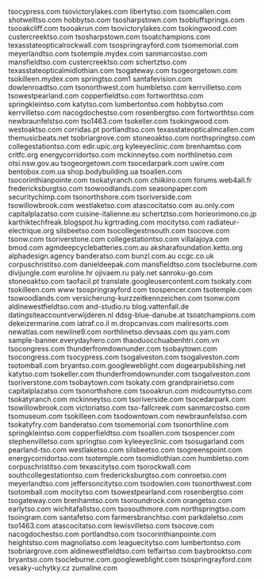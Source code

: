 tsocypress.com
tsovictorylakes.com
libertytso.com
tsomcallen.com
shotwelltso.com
hobbytso.com
tsosharpstown.com
tsobluffsprings.com
tsooakcliff.com
tsooakrun.com
tsovictorylakes.com
tsokingwood.com
custercreektso.com
tsosharpstown.com
tsoatchampions.com
texasstateopticalrockwall.com
tsospringrayford.com
tsomemorial.com
meyerlandtso.com
tsotemple.mydex.com
sanmarcostso.com
mansfieldtso.com
custercreektso.com
schertztso.com
texasstateopticalmidlothian.com
tsogateway.com
tsogeorgetown.com
tsokilleen.mydex.com
springtso.com1
santafevision.com
dowlenroadtso.com
tsonorthwest.com
humbletso.com
kerrvilletso.com
tsowestpearland.com
copperfieldtso.com
fortworthtso.com
springkleintso.com
katytso.com
lumbertontso.com
hobbytso.com
kerrvilletso.com
nacogdochestso.com
rosenbergtso.com
fortworthtso.com
newbraunfelstso.com
tso1463.com
tsokeller.com
tsokingwood.com
westoaktso.com
corridas.pt
portlandtso.com
texasstateopticalmcallen.com
themusicbeats.net
tsobriargrove.com
stoneoaktso.com
northspringtso.com
collegestationtso.com
edir.upic.org
kyleeyeclinic.com
brenhamtso.com
critfc.org
energycorridortso.com
mckinneytso.com
northlinetso.com
otsi.nsw.gov.au
tsogeorgetown.com
tsocedarpark.com
uwire.com
bentobox.com.ua
shop.bodybuilding.ua
tsoallen.com
tsocorinthianpointe.com
tsokatyranch.com
chiikiiro.com
forums.web4all.fr
fredericksburgtso.com
tsowoodlands.com
seasonpaper.com
securitychimp.com
tsonorthshore.com
tsoriverside.com
tsowillowbrook.com
westlaketso.com
atascocitatso.com
au.only.com
capitalplazatso.com
cuisine-italienne.eu
schertztso.com
horieorimono.co.jp
karthiktechfreak.blogspot.hu
kgrtrading.com
mocitytso.com
radiateur-electrique.org
silsbeetso.com
tsocollegestnsouth.com
tsocove.com
tsonw.com
tsoriverstone.com
collegestationtso.com
villalajoya.com
bmod.com
agmdeepcyclebatteries.com.au
aksharafoundation.ketto.org
alphadesign.agency
banderatso.com
bunzl.com.au
ccgc.co.uk
corpuschristitso.com
danieldeepak.com
mansfieldtso.com
tsocleburne.com
divijungle.com
euroline.hr
ojivaem.ru
paly.net
sanroku-go.com
stoneoaktso.com
taofacil.pt
translate.googleusercontent.com
tsokaty.com
tsokilleen.com
www tsospringrayford com
tsospencer.com
tsotemple.com
tsowoodlands.com
versicherung-kurzzeitkennzeichen.com
tsonw.com
aldinewestfieldtso.com
and-studio.ru
blog.vattenfall.de
datingsiteaccountverwijderen.nl
ddsg-blue-danube.at
tsoatchampions.com
dekeizermarine.com
iatraf.co.il
m.dropcanvas.com
maliresorts.com
newatlas.com
newline9.com
northlinetso.devsaas.com
qu.yam.com
sample-banner.everydayhero.com
thaoduocchuabenhtri.com.vn
tsocongress.com
thunderfromdownunder.com
tsobaytown.com
tsocongress.com
tsocypress.com
tsogalveston.com
tsogalveston.com
tsotomball.com
bryantso.com.googleweblight.com
dogearpublishing.net
katytso.com
tsokeller.com
thunderfromdownunder.com
tsogalveston.com
tsoriverstone.com
tsobaytown.com
tsokaty.com
grandprairietso.com
capitalplazatso.com
tsonorthshore.com
tsooakrun.com
midcountytso.com
tsokatyranch.com
mckinneytso.com
tsoriverside.com
tsocedarpark.com
tsowillowbrook.com
victoriatso.com
tso-fallcreek.com
sanmarcostso.com
tsomuseum.com
tsokilleen.com
tsodowntown.com
newbraunfelstso.com
tsokatyfry.com
banderatso.com
tsomemorial.com
tsonorthline.com
springkleintso.com
copperfieldtso.com
tsoallen.com
tsospencer.com
stephenvilletso.com
springtso.com
kyleeyeclinic.com
tsosugarland.com
pearland-tso.com
westlaketso.com
silsbeetso.com
tsogreenspoint.com
energycorridortso.com
tsotemple.com
tsomidlothian.com
humbletso.com
corpuschristitso.com
texascitytso.com
tsorockwall.com
southcollegestationtso.com
fredericksburgtso.com
conroetso.com
meyerlandtso.com
jeffersoncitytso.com
tsodowlen.com
tsonorthwest.com
tsotomball.com
mocitytso.com
tsowestpearland.com
rosenbergtso.com
tsogateway.com
brenhamtso.com
tsoroundrock.com
orangetso.com
earlytso.com
wichitafallstso.com
tsosouthmore.com
northspringtso.com
tsoingram.com
santafetso.com
farmersbranchtso.com
parkdaletso.com
tso1463.com
atascocitatso.com
lewisvilletso.com
tsocove.com
nacogdochestso.com
portlandtso.com
tsocorinthianpointe.com
heightstso.com
magnoliatso.com
leaguecitytso.com
lumbertontso.com
tsobriargrove.com
aldinewestfieldtso.com
telfairtso.com
baybrooktso.com
bryantso.com
tsocleburne.com.googleweblight.com
tsospringrayford.com
vesaky-uchytky.cz
zumaline.com